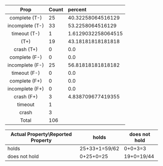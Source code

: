 
| Prop | Count | percent |
|:----:|:------|:--|
|complete   (T-)|25| 40.32258064516129 |
|incomplete (T-)|33|53.2258064516129 |
|timeout    (T-)|1|1.6129032258064515 |
|           (T+)|19|43.18181818181818 |
|crash      (T+)|0|0.0 |
|complete   (F-)|0|0.0 |
|incomplete (F-)|25|56.81818181818182 |
|timeout    (F-)|0|0.0 |
|complete   (F+)|0|0.0 |
|incomplete (F+)|0|0.0 |
|crash      (F+)|3|4.838709677419355 |
|timeout        |1| |
|crash          |3| |
|Total          |106| |

| Actual Property\Reported Property | holds | does not hold |
|------------------------------------|-------|---------------|
| holds | 25+33+1=59/62 | 0+0+3=3 |
| does not hold | 0+25+0=25 | 19+0=19/44 |

